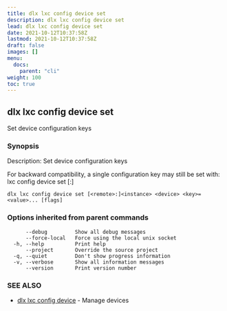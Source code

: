 ```yaml
---
title: dlx lxc config device set
description: dlx lxc config device set
lead: dlx lxc config device set
date: 2021-10-12T10:37:58Z
lastmod: 2021-10-12T10:37:58Z
draft: false
images: []
menu:
  docs:
    parent: "cli"
weight: 100
toc: true
---
```

## dlx lxc config device set

Set device configuration keys

### Synopsis

Description:
  Set device configuration keys

  For backward compatibility, a single configuration key may still be set with:
      lxc config device set [<remote>:]<instance> <device> <key> <value>



```
dlx lxc config device set [<remote>:]<instance> <device> <key>=<value>... [flags]
```

### Options inherited from parent commands

```
      --debug         Show all debug messages
      --force-local   Force using the local unix socket
  -h, --help          Print help
      --project       Override the source project
  -q, --quiet         Don't show progress information
  -v, --verbose       Show all information messages
      --version       Print version number
```

### SEE ALSO

* [dlx lxc config device](/docs/cmd/dlx_lxc_config_device)	 - Manage devices

